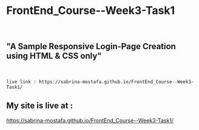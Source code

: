 # FrontEnd_Course--Week3-Task1
<br>

## "A Sample Responsive Login-Page Creation using HTML & CSS only"
<br/>

    live link : https://sabrina-mostafa.github.io/FrontEnd_Course--Week3-Task1/

## My site is live at :
https://sabrina-mostafa.github.io/FrontEnd_Course--Week3-Task1/
